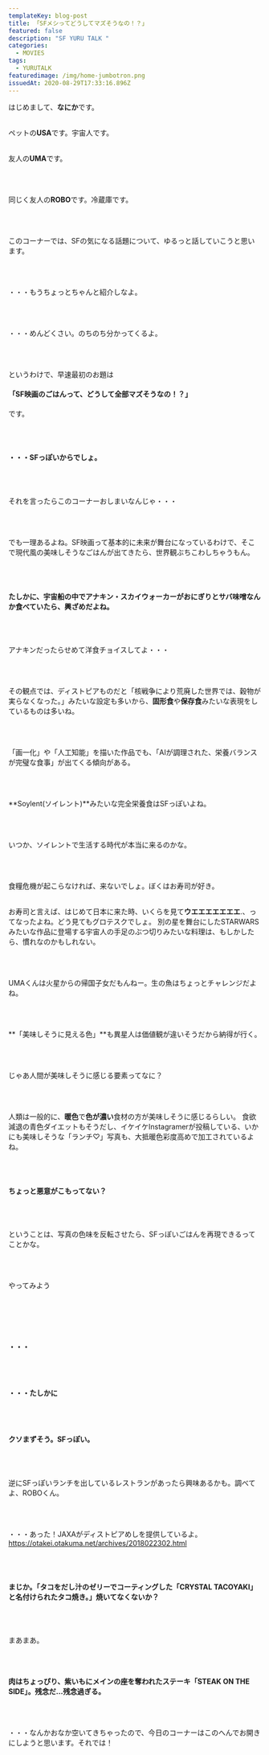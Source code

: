 ```yaml
---
templateKey: blog-post
title: 「SFメシってどうしてマズそうなの！？」
featured: false
description: "SF YURU TALK "
categories:
  - MOVIES
tags:
  - YURUTALK
featuredimage: /img/home-jumbotron.png
issuedAt: 2020-08-29T17:33:16.896Z
---
```

はじめまして、**なにか**です。
<br>
<br>

ペットの**USA**です。宇宙人です。
<br>
<br>

友人の**UMA**です。

<br>
<br>

同じく友人の**ROBO**です。冷蔵庫です。

<br>
<br>

このコーナーでは、SFの気になる話題について、ゆるっと話していこうと思います。

<br>
<br>

・・・もうちょっとちゃんと紹介しなよ。

<br>
<br>

・・・めんどくさい。のちのち分かってくるよ。

<br>
<br>

というわけで、早速最初のお題は

#### 「SF映画のごはんって、どうして全部マズそうなの！？」

です。

<br>
<br>

#### **・・・SFっぽいからでしょ。**

<br>
<br>

それを言ったらこのコーナーおしまいなんじゃ・・・

<br>
<br>

でも一理あるよね。SF映画って基本的に未来が舞台になっているわけで、そこで現代風の美味しそうなごはんが出てきたら、世界観ぶちこわしちゃうもん。

<br>
<br>

#### たしかに、宇宙船の中で**アナキン・スカイウォーカーがおにぎりとサバ味噌**なんか食べていたら、興ざめだよね。

<br>
<br>

アナキンだったらせめて洋食チョイスしてよ・・・

<br>
<br>

その観点では、ディストピアものだと「核戦争により荒廃した世界では、穀物が実らなくなった。」みたいな設定も多いから、**固形食**や**保存食**みたいな表現をしているものは多いね。

<br>
<br>

「画一化」や「人工知能」を描いた作品でも、「AIが調理された、栄養バランスが完璧な食事」が出てくる傾向がある。

<br>
<br>

**Soylent(ソイレント)**みたいな完全栄養食はSFっぽいよね。

<br>
<br>

いつか、ソイレントで生活する時代が本当に来るのかな。

<br>
<br>

食糧危機が起こらなければ、来ないでしょ。ぼくはお寿司が好き。
<br>
<br>

お寿司と言えば、はじめて日本に来た時、いくらを見て**ウエエエエエエエ**.、ってなったよね。どう見てもグロテスクでしょ。
別の星を舞台にしたSTARWARSみたいな作品に登場する宇宙人の手足のぶつ切りみたいな料理は、もしかしたら、慣れなのかもしれない。

<br>
<br>

UMAくんは火星からの帰国子女だもんねー。生の魚はちょっとチャレンジだよね。

<br>
<br>

**「美味しそうに見える色」**も異星人は価値観が違いそうだから納得が行く。

<br>
<br>

じゃあ人間が美味しそうに感じる要素ってなに？

<br>
<br>

人類は一般的に、**暖色**で**色が濃い**食材の方が美味しそうに感じるらしい。
食欲減退の青色ダイエットもそうだし、イケイケInstagramerが投稿している、いかにも美味しそうな「ランチ♡」写真も、大抵暖色彩度高めで加工されているよね。

<br>
<br>

#### ちょっと悪意がこもってない？

<br>
<br>

ということは、写真の色味を反転させたら、SFっぽいごはんを再現できるってことかな。

<br>
<br>

やってみよう

<br>
<br>

<br>
<br>

#### ・・・

<br>
<br>

#### ・・・たしかに

<br>
<br>

#### クソまずそう。SFっぽい。

<br>
<br>

逆にSFっぽいランチを出しているレストランがあったら興味あるかも。調べてよ、ROBOくん。

<br>
<br>

・・・あった！JAXAがディストピアめしを提供しているよ。
https://otakei.otakuma.net/archives/2018022302.html

<br>
<br>

#### まじか。「タコをだし汁のゼリーでコーティングした「CRYSTAL TACOYAKI」と名付けられたタコ焼き。」焼いてなくないか？

<br>
<br>

まあまあ。

<br>
<br>

**肉はちょっぴり、紫いもにメインの座を奪われたステーキ「STEAK ON THE SIDE」。残念だ…残念過ぎる。**

<br>
<br>

・・・なんかおなか空いてきちゃったので、今日のコーナーはこのへんでお開きにしようと思います。それでは！